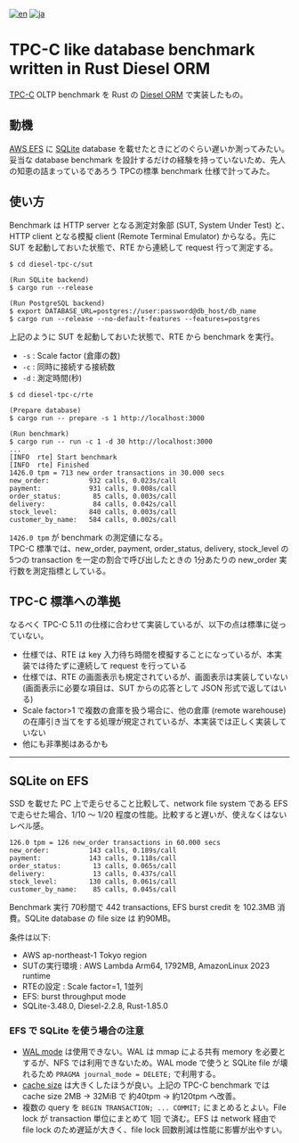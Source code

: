 [![en](https://img.shields.io/badge/lang-en-blue.svg)](README.md)
[![ja](https://img.shields.io/badge/lang-ja-green.svg)](README.ja.md)

# TPC-C like database benchmark written in Rust Diesel ORM

[TPC-C](https://www.tpc.org/tpcc/) OLTP benchmark を Rust の [Diesel ORM](https://diesel.rs/) で実装したもの。

## 動機

[AWS EFS](https://aws.amazon.com/efs/) に [SQLite](https://www.sqlite.org/) database を載せたときにどのぐらい遅いか測ってみたい。妥当な database benchmark を設計するだけの経験を持っていないため、先人の知恵の詰まっているであろう TPCの標準 benchmark 仕様で計ってみた。

## 使い方

Benchmark は HTTP server となる測定対象部 (SUT, System Under Test) と、HTTP client となる模擬 client (Remote Terminal Emulator) からなる。先に SUT を起動しておいた状態で、RTE から連続して request 行って測定する。

```console
$ cd diesel-tpc-c/sut

(Run SQLite backend)
$ cargo run --release

(Run PostgreSQL backend)
$ export DATABASE_URL=postgres://user:password@db_host/db_name
$ cargo run --release --no-default-features --features=postgres
```

上記のように SUT を起動しておいた状態で、RTE から benchmark を実行。

- `-s` : Scale factor (倉庫の数)
- `-c` : 同時に接続する接続数
- `-d` : 測定時間(秒)

```console
$ cd diesel-tpc-c/rte

(Prepare database)
$ cargo run -- prepare -s 1 http://localhost:3000

(Run benchmark)
$ cargo run -- run -c 1 -d 30 http://localhost:3000
...
[INFO  rte] Start benchmark
[INFO  rte] Finished
1426.0 tpm = 713 new_order transactions in 30.000 secs
new_order:          932 calls, 0.023s/call
payment:            931 calls, 0.008s/call
order_status:        85 calls, 0.003s/call
delivery:            84 calls, 0.042s/call
stock_level:        840 calls, 0.003s/call
customer_by_name:   584 calls, 0.002s/call
```

`1426.0 tpm` が benchmark の測定値になる。  
TPC-C 標準では、new\_order, payment, order\_status, delivery, stock\_level の 5つの transaction を一定の割合で呼び出したときの 1分あたりの new_order 実行数を測定指標としている。

## TPC-C 標準への準拠

なるべく TPC-C 5.11 の仕様に合わせて実装しているが、以下の点は標準に従っていない。

- 仕様では、RTE は key 入力待ち時間を模擬することになっているが、本実装では待たずに連続して request を行っている
- 仕様では、RTE の画面表示も規定されているが、画面表示は実装していない (画面表示に必要な項目は、SUT からの応答として JSON 形式で返してはいる)
- Scale factor>1 で複数の倉庫を扱う場合に、他の倉庫 (remote warehouse) の在庫引き当てをする処理が規定されているが、本実装では正しく実装していない
- 他にも非準拠はあるかも

----

## SQLite on EFS

SSD を載せた PC 上で走らせること比較して、network file system である EFS で走らせた場合、1/10 ～ 1/20 程度の性能。比較すると遅いが、使えなくはないレベル感。

```
126.0 tpm = 126 new_order transactions in 60.000 secs
new_order:          143 calls, 0.189s/call
payment:            143 calls, 0.118s/call
order_status:        13 calls, 0.065s/call
delivery:            13 calls, 0.437s/call
stock_level:        130 calls, 0.061s/call
customer_by_name:    85 calls, 0.045s/call
```

Benchmark 実行 70秒間で 442 transactions, EFS burst credit を 102.3MB 消費。SQLite database の file size は 約90MB。

条件は以下:

- AWS ap-northeast-1 Tokyo region
- SUTの実行環境 : AWS Lambda Arm64, 1792MB, AmazonLinux 2023 runtime
- RTEの設定 : Scale factor=1, 1並列
- EFS: burst throughput mode
- SQLite-3.48.0, Diesel-2.2.8, Rust-1.85.0

### EFS で SQLite を使う場合の注意

- [WAL mode](https://www.sqlite.org/wal.html) は使用できない。WAL は mmap による共有 memory を必要とするが、NFS では利用できないため。WAL mode で使うと SQLite file が壊れるため `PRAGMA journal_mode = DELETE;` で利用する。
- [cache size](https://www.sqlite.org/pragma.html#pragma_cache_size) は大きくしたほうが良い。上記の TPC-C benchmark では cache size 2MB -> 32MiB で 約40tpm -> 約120tpm へ改善。
- 複数の query を `BEGIN TRANSACTION; ... COMMIT;` にまとめるとよい。File lock が transaction 単位にまとめて 1回 で済む。EFS は network 経由で file lock のため遅延が大きく、file lock 回数削減は性能に影響が出やすい。
